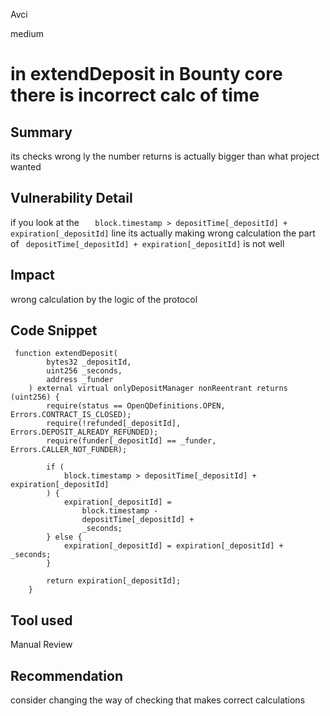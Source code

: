 Avci

medium

# in extendDeposit in Bounty core there is incorrect calc of time

## Summary
its checks wrong ly the number returns is actually bigger than what project wanted 
## Vulnerability Detail
if you look at the `   block.timestamp > depositTime[_depositId] + expiration[_depositId]` line its actually making wrong calculation 
the part of ` depositTime[_depositId] + expiration[_depositId]` is not well
## Impact
wrong calculation by the logic of the protocol
## Code Snippet
```solidity
 function extendDeposit(
        bytes32 _depositId,
        uint256 _seconds,
        address _funder
    ) external virtual onlyDepositManager nonReentrant returns (uint256) {
        require(status == OpenQDefinitions.OPEN, Errors.CONTRACT_IS_CLOSED);
        require(!refunded[_depositId], Errors.DEPOSIT_ALREADY_REFUNDED);
        require(funder[_depositId] == _funder, Errors.CALLER_NOT_FUNDER);

        if (
            block.timestamp > depositTime[_depositId] + expiration[_depositId]
        ) {
            expiration[_depositId] =
                block.timestamp -
                depositTime[_depositId] +
                _seconds;
        } else {
            expiration[_depositId] = expiration[_depositId] + _seconds;
        }

        return expiration[_depositId];
    }

```
## Tool used

Manual Review

## Recommendation
consider changing the way of checking that makes correct calculations 